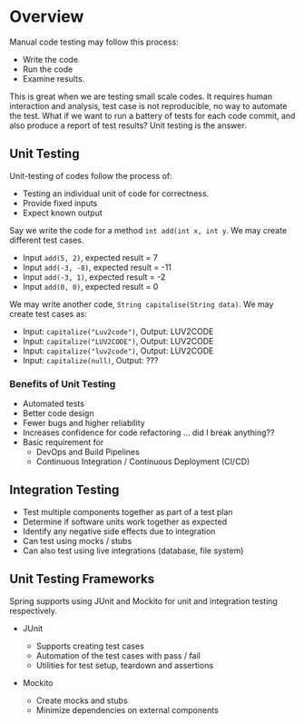 # Overview

Manual code testing may follow this process:

  + Write the code
  + Run the code
  + Examine results.

This is great when we are testing small scale codes. It requires human interaction and analysis, test case is not reproducible, no way to automate the test. What if we want to run a battery of tests for each code commit, and also produce a report of test results? Unit testing is the answer.


## Unit Testing

Unit-testing of codes follow the process of:

  + Testing an individual unit of code for correctness.
  + Provide fixed inputs
  + Expect known output

Say we write the code for a method `int add(int x, int y`. We may create different test cases.

  + Input `add(5, 2)`, expected result = 7
  + Input `add(-3, -8)`, expected result = -11
  + Input `add(-3, 1)`, expected result = -2
  + Input `add(0, 0)`, expected result = 0

We may write another code, `String capitalise(String data)`. We may create test cases as:

  + Input: `capitalize("Luv2code")`, Output: LUV2CODE
  + Input: `capitalize("LUV2CODE")`, Output: LUV2CODE
  + Input: `capitalize("luv2code")`, Output: LUV2CODE
  + Input: `capitalize(null)`, Output: ???


### Benefits of Unit Testing

  + Automated tests
  + Better code design
  + Fewer bugs and higher reliability
  + Increases confidence for code refactoring ... did I break anything??
  + Basic requirement for
    - DevOps and Build Pipelines
    - Continuous Integration / Continuous Deployment (CI/CD)


## Integration Testing

  + Test multiple components together as part of a test plan
  + Determine if software units work together as expected
  + Identify any negative side effects due to integration
  + Can test using mocks / stubs
  + Can also test using live integrations (database, file system)


## Unit Testing Frameworks

Spring supports using JUnit and Mockito for unit and integration testing respectively.

  + JUnit
    - Supports creating test cases
    - Automation of the test cases with pass / fail
    - Utilities for test setup, teardown and assertions

  + Mockito
    - Create mocks and stubs
    - Minimize dependencies on external components
